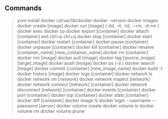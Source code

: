 ## Commands
> yum install docker
> cd/var/lib/docker
> docker -version
> docker images
> docker create [image]
> docker run [image] (-itd, -it, -td, --rm, -it-rm )
> docker exec
> docker cp
> docker export [container]
> docker attach [container]
> exit ctrl+p ctrl+q
> docker stop [container]
> docker start [container]
> docker restart [container]
> docker pause [container]
> docker unpause [container]
> docker kill [container]
> docker rename [container_name] [new_container_name]
> docker rm [container]
> docker rmi [image]
> docker pull [image]
> docker tag [source_image] [target_image]
> docker push [image]
> docker ps (-a )
> docker search [image]
> docker commit [container] [new_image_name]
> docker build -t 
> docker history [image]
> docker logs [container]
> docker network ls
> docker network rm [network]
> docker network inspect [network]
> docker network connect [network] [container]
> docker network disconnect [network] [container]
> docker events [container]
> docker port [container]
> docker top [container]
> docker stats [container]
> docker diff [container]
> docker image ls
> docker login --username --password [server]
> docker volume create
> docker volume ls
> docker volume rm
> docker volume prune




